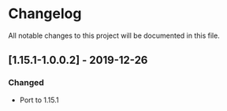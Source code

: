 # Changelog
All notable changes to this project will be documented in this file.

## [1.15.1-1.0.0.2] - 2019-12-26
### Changed
 - Port to 1.15.1